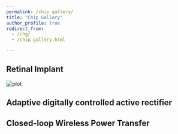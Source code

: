 ```yaml
---
permalink: /chip gallery/
title: "Chip Gallery"
author_profile: true
redirect_from: 
  - /chg/
  - /chip gallery.html

---
```


## Retinal Implant

![plot](./sayansarkarnitdgp.github.io/blob/master/images/encrpt-implant2.jpg)

## Adaptive digitally controlled active rectifier 

## Closed-loop Wireless Power Transfer 


